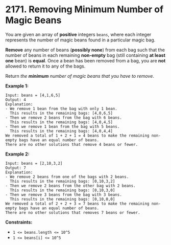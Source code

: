 # 2171. Removing Minimum Number of Magic Beans

You are given an array of **positive** integers `beans`, where each integer represents the number of magic beans found in a particular magic bag.

**Remove** any number of beans (**possibly none**) from each bag such that the number of beans in each remaining **non-empty** bag (still containing **at least one** bean) is **equal**. Once a bean has been removed from a bag, you are **not** allowed to return it to any of the bags.

Return *the **minimum** number of magic beans that you have to remove*.

**Example 1:**

```()
Input: beans = [4,1,6,5]
Output: 4
Explanation: 
- We remove 1 bean from the bag with only 1 bean.
  This results in the remaining bags: [4,0,6,5]
- Then we remove 2 beans from the bag with 6 beans.
  This results in the remaining bags: [4,0,4,5]
- Then we remove 1 bean from the bag with 5 beans.
  This results in the remaining bags: [4,0,4,4]
We removed a total of 1 + 2 + 1 = 4 beans to make the remaining non-empty bags have an equal number of beans.
There are no other solutions that remove 4 beans or fewer.
```

**Example 2:**

```()
Input: beans = [2,10,3,2]
Output: 7
Explanation:
- We remove 2 beans from one of the bags with 2 beans.
  This results in the remaining bags: [0,10,3,2]
- Then we remove 2 beans from the other bag with 2 beans.
  This results in the remaining bags: [0,10,3,0]
- Then we remove 3 beans from the bag with 3 beans. 
  This results in the remaining bags: [0,10,0,0]
We removed a total of 2 + 2 + 3 = 7 beans to make the remaining non-empty bags have an equal number of beans.
There are no other solutions that removes 7 beans or fewer.
```

**Constraints:**

- `1 <= beans.length <= 10^5`
- `1 <= beans[i] <= 10^5`
